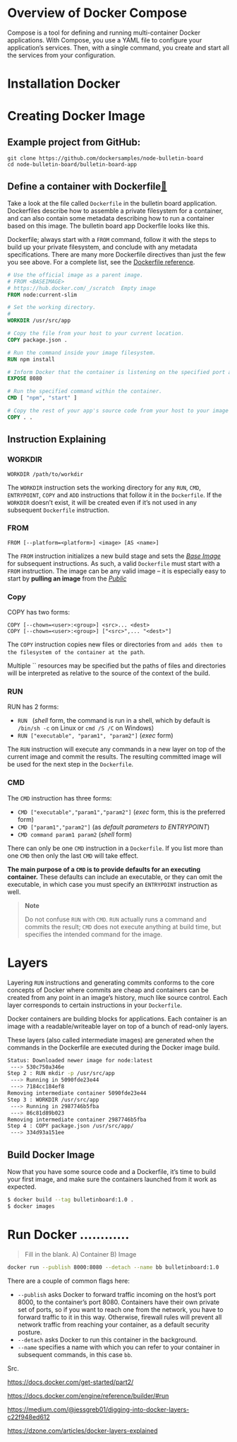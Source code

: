 # Overview of Docker Compose

Compose is a tool for defining and running multi-container Docker applications. With Compose, you use a YAML file to configure your application’s services. Then, with a single command, you create and start all the services from your configuration. 

# Installation Docker



# Creating Docker Image

## Example project from GitHub:

```
git clone https://github.com/dockersamples/node-bulletin-board
cd node-bulletin-board/bulletin-board-app
```



## Define a container with Dockerfile[🔗](https://docs.docker.com/get-started/part2/#define-a-container-with-dockerfile)

Take a look at the file called `Dockerfile` in the bulletin board application. Dockerfiles describe how to assemble a private filesystem for a container, and can also contain some metadata describing how to run a container based on this image. The bulletin board app Dockerfile looks like this.

Dockerfile; always start with a `FROM` command, follow it with the steps to build up your private filesystem, and conclude with any metadata specifications. There are many more Dockerfile directives than just the few you see above. For a complete list, see the [Dockerfile reference](https://docs.docker.com/engine/reference/builder/). 

```dockerfile
# Use the official image as a parent image.
# FROM <BASEIMAGE>
# https://hub.docker.com/_/scratch  Empty image
FROM node:current-slim

# Set the working directory.
# 
WORKDIR /usr/src/app

# Copy the file from your host to your current location.
COPY package.json .

# Run the command inside your image filesystem.
RUN npm install

# Inform Docker that the container is listening on the specified port at runtime.
EXPOSE 8080

# Run the specified command within the container.
CMD [ "npm", "start" ]

# Copy the rest of your app's source code from your host to your image filesystem.
COPY . .
```





## Instruction Explaining

### WORKDIR

```
WORKDIR /path/to/workdir
```

The `WORKDIR` instruction sets the working directory for any `RUN`, `CMD`, `ENTRYPOINT`, `COPY` and `ADD` instructions that follow it in the `Dockerfile`. If the `WORKDIR` doesn’t exist, it will be created even if it’s not used in any subsequent `Dockerfile` instruction.

### FROM

```
FROM [--platform=<platform>] <image> [AS <name>]
```

The `FROM` instruction initializes a new build stage and sets the [*Base Image*](https://docs.docker.com/engine/glossary/#base-image) for subsequent instructions. As such, a valid `Dockerfile` must start with a `FROM` instruction. The image can be any valid image – it is especially easy to start by **pulling an image** from the [*Public*](https://docs.docker.com/engine/tutorials/dockerrepos/)

### Copy

COPY has two forms:

```
COPY [--chown=<user>:<group>] <src>... <dest>
COPY [--chown=<user>:<group>] ["<src>",... "<dest>"]
```

The `COPY` instruction copies new files or directories from `` and adds them to the filesystem of the container at the path ``.

Multiple `` resources may be specified but the paths of files and directories will be interpreted as relative to the source of the context of the build.

### RUN

RUN has 2 forms:

- `RUN ` (*shell* form, the command is run in a shell, which by default is `/bin/sh -c` on Linux or `cmd /S /C` on Windows)
- `RUN ["executable", "param1", "param2"]` (*exec* form)

The `RUN` instruction will execute any commands in a new layer on top of the current image and commit the results. The resulting committed image will be used for the next step in the `Dockerfile`.

### CMD

The `CMD` instruction has three forms:

- `CMD ["executable","param1","param2"]` (*exec* form, this is the preferred form)
- `CMD ["param1","param2"]` (as *default parameters to ENTRYPOINT*)
- `CMD command param1 param2` (*shell* form)

There can only be one `CMD` instruction in a `Dockerfile`. If you list more than one `CMD` then only the last `CMD` will take effect.

**The main purpose of a `CMD` is to provide defaults for an executing container.** These defaults can include an executable, or they can omit the executable, in which case you must specify an `ENTRYPOINT` instruction as well.



>  **Note**
>
> Do not confuse `RUN` with `CMD`. `RUN` actually runs a command and commits the result; `CMD` does not execute anything at build time, but specifies the intended command for the image.





# Layers

Layering `RUN` instructions and generating commits conforms to the core concepts of Docker where commits are cheap and containers can be created from any point in an image’s history, much like source control. Each layer corresponds to certain instructions in your `Dockerfile`.

Docker containers are building blocks for applications. Each container is an image with a readable/writeable layer on top of a bunch of read-only layers.

These layers (also called intermediate images) are generated when the commands in the Dockerfile are executed during the Docker image build.

```sh
Status: Downloaded newer image for node:latest
 ---> 530c750a346e
Step 2 : RUN mkdir -p /usr/src/app
 ---> Running in 5090fde23e44
 ---> 7184cc184ef8
Removing intermediate container 5090fde23e44
Step 3 : WORKDIR /usr/src/app
 ---> Running in 2987746b5fba
 ---> 86c81d89b023
Removing intermediate container 2987746b5fba
Step 4 : COPY package.json /usr/src/app/
 ---> 334d93a151ee
```

## Build Docker Image

Now that you have some source code and a Dockerfile, it’s time to build your first image, and make sure the containers launched from it work as expected.

```sh
$ docker build --tag bulletinboard:1.0 .
$ docker images
```





# Run Docker ............

> Fill in the blank. A) Container B) Image

```sh
docker run --publish 8000:8080 --detach --name bb bulletinboard:1.0
```

There are a couple of common flags here:

- `--publish` asks Docker to forward traffic incoming on the host’s port 8000, to the container’s port 8080. Containers have their own private set of ports, so if you want to reach one from the network, you have to forward traffic to it in this way. Otherwise, firewall rules will prevent all network traffic from reaching your container, as a default security posture.
- `--detach` asks Docker to run this container in the background.
- `--name` specifies a name with which you can refer to your container in subsequent commands, in this case `bb`.





Src.

https://docs.docker.com/get-started/part2/

https://docs.docker.com/engine/reference/builder/#run

https://medium.com/@jessgreb01/digging-into-docker-layers-c22f948ed612

https://dzone.com/articles/docker-layers-explained